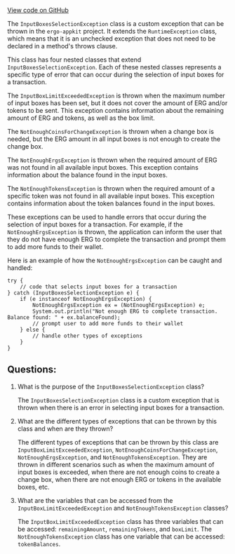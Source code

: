 [View code on GitHub](https://github.com/ergoplatform/ergo-appkit/common/src/main/java/org/ergoplatform/appkit/InputBoxesSelectionException.java)

The `InputBoxesSelectionException` class is a custom exception that can be thrown in the `ergo-appkit` project. It extends the `RuntimeException` class, which means that it is an unchecked exception that does not need to be declared in a method's throws clause. 

This class has four nested classes that extend `InputBoxesSelectionException`. Each of these nested classes represents a specific type of error that can occur during the selection of input boxes for a transaction. 

The `InputBoxLimitExceededException` is thrown when the maximum number of input boxes has been set, but it does not cover the amount of ERG and/or tokens to be sent. This exception contains information about the remaining amount of ERG and tokens, as well as the box limit.

The `NotEnoughCoinsForChangeException` is thrown when a change box is needed, but the ERG amount in all input boxes is not enough to create the change box.

The `NotEnoughErgsException` is thrown when the required amount of ERG was not found in all available input boxes. This exception contains information about the balance found in the input boxes.

The `NotEnoughTokensException` is thrown when the required amount of a specific token was not found in all available input boxes. This exception contains information about the token balances found in the input boxes.

These exceptions can be used to handle errors that occur during the selection of input boxes for a transaction. For example, if the `NotEnoughErgsException` is thrown, the application can inform the user that they do not have enough ERG to complete the transaction and prompt them to add more funds to their wallet. 

Here is an example of how the `NotEnoughErgsException` can be caught and handled:

```
try {
    // code that selects input boxes for a transaction
} catch (InputBoxesSelectionException e) {
    if (e instanceof NotEnoughErgsException) {
        NotEnoughErgsException ex = (NotEnoughErgsException) e;
        System.out.println("Not enough ERG to complete transaction. Balance found: " + ex.balanceFound);
        // prompt user to add more funds to their wallet
    } else {
        // handle other types of exceptions
    }
}
```
## Questions: 
 1. What is the purpose of the `InputBoxesSelectionException` class?
    
    The `InputBoxesSelectionException` class is a custom exception that is thrown when there is an error in selecting input boxes for a transaction.

2. What are the different types of exceptions that can be thrown by this class and when are they thrown?
    
    The different types of exceptions that can be thrown by this class are `InputBoxLimitExceededException`, `NotEnoughCoinsForChangeException`, `NotEnoughErgsException`, and `NotEnoughTokensException`. They are thrown in different scenarios such as when the maximum amount of input boxes is exceeded, when there are not enough coins to create a change box, when there are not enough ERG or tokens in the available boxes, etc.

3. What are the variables that can be accessed from the `InputBoxLimitExceededException` and `NotEnoughTokensException` classes?
    
    The `InputBoxLimitExceededException` class has three variables that can be accessed: `remainingAmount`, `remainingTokens`, and `boxLimit`. The `NotEnoughTokensException` class has one variable that can be accessed: `tokenBalances`.